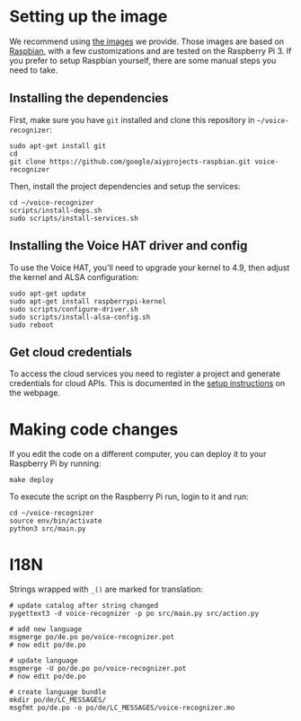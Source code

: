 # Setting up the image

We recommend using [the images](https://aiyprojects.withgoogle.com/voice) we
provide. Those images are based on [Raspbian](https://www.raspberrypi.org/downloads/raspbian/),
with a few customizations and are tested on the Raspberry Pi 3. If you prefer
to setup Raspbian yourself, there are some manual steps you need to take.

## Installing the dependencies

First, make sure you have `git` installed and clone this repository in
`~/voice-recognizer`:

```shell
sudo apt-get install git
cd
git clone https://github.com/google/aiyprojects-raspbian.git voice-recognizer
```

Then, install the project dependencies and setup the services:

``` shell
cd ~/voice-recognizer
scripts/install-deps.sh
sudo scripts/install-services.sh
```

## Installing the Voice HAT driver and config

To use the Voice HAT, you'll need to upgrade your kernel to 4.9, then adjust the
kernel and ALSA configuration:

``` shell
sudo apt-get update
sudo apt-get install raspberrypi-kernel
sudo scripts/configure-driver.sh
sudo scripts/install-alsa-config.sh
sudo reboot
```

## Get cloud credentials

To access the cloud services you need to register a project and generate
credentials for cloud APIs. This is documented in the
[setup instructions](https://aiyprojects.withgoogle.com/voice#users-guide-1-1--connect-to-google-cloud-platform) on the
webpage.

# Making code changes

If you edit the code on a different computer, you can deploy it to your
Raspberry Pi by running:

``` shell
make deploy
```

To execute the script on the Raspberry Pi run, login to it and run:

``` shell
cd ~/voice-recognizer
source env/bin/activate
python3 src/main.py
```

# I18N

Strings wrapped with `_()` are marked for translation:

``` shell
# update catalog after string changed
pygettext3 -d voice-recognizer -p po src/main.py src/action.py

# add new language
msgmerge po/de.po po/voice-recognizer.pot
# now edit po/de.po

# update language
msgmerge -U po/de.po po/voice-recognizer.pot
# now edit po/de.po

# create language bundle
mkdir po/de/LC_MESSAGES/
msgfmt po/de.po -o po/de/LC_MESSAGES/voice-recognizer.mo
```
